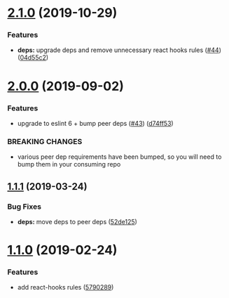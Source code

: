 # [2.1.0](https://github.com/jdb8/eslint-config/compare/v2.0.0...v2.1.0) (2019-10-29)


### Features

* **deps:** upgrade deps and remove unnecessary react hooks rules ([#44](https://github.com/jdb8/eslint-config/issues/44)) ([04d55c2](https://github.com/jdb8/eslint-config/commit/04d55c272c32708ad953710df382c906e6e3dc41))

# [2.0.0](https://github.com/jdb8/eslint-config/compare/v1.1.1...v2.0.0) (2019-09-02)


### Features

* upgrade to eslint 6 + bump peer deps ([#43](https://github.com/jdb8/eslint-config/issues/43)) ([d74ff53](https://github.com/jdb8/eslint-config/commit/d74ff53))


### BREAKING CHANGES

* various peer dep requirements have been bumped, so you will need
to bump them in your consuming repo

## [1.1.1](https://github.com/jdb8/eslint-config/compare/v1.1.0...v1.1.1) (2019-03-24)


### Bug Fixes

* **deps:** move deps to peer deps ([52de125](https://github.com/jdb8/eslint-config/commit/52de125))

# [1.1.0](https://github.com/jdb8/eslint-config/compare/v1.0.0...v1.1.0) (2019-02-24)


### Features

* add react-hooks rules ([5790289](https://github.com/jdb8/eslint-config/commit/5790289))
